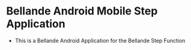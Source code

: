# Bellande Android Mobile Step Application

- This is a Bellande Android Application for the Bellande Step Function
